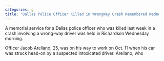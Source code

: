 ```yaml
---
categories: g
title: "Dallas Police Officer Killed in WrongWay Crash Remembered Wednesday"
---
```


A memorial service for a Dallas police officer who was killed last week in a crash involving a wrong-way driver was held in Richardson Wednesday morning.



Officer Jacob Arellano, 25, was on his way to work on Oct. 11 when his car was struck head-on by a suspected intoxicated driver. Arellano, who
